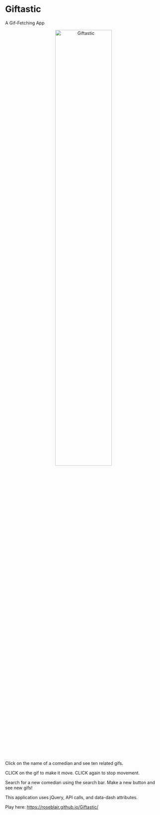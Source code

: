 # Giftastic
A Gif-Fetching App

<p align="center">
<a data-flickr-embed="true"  href="https://www.flickr.com/photos/183376787@N05/48529579822/in/dateposted-public/" title="giftastic"><img src="https://live.staticflickr.com/65535/48529579822_92730b3251_k.jpg" width="60%" alt="Giftastic" box-shadow: "2px #ccc"></a>
</p>

Click on the name of a comedian and see ten related gifs.

CLICK on the gif to make it move. CLICK again to stop movement.

Search for a new comedian using the search bar. Make a new button and see new gifs! 

This application uses jQuery, API calls, and data-dash attributes. 

Play here: https://roseblair.github.io/Giftastic/
